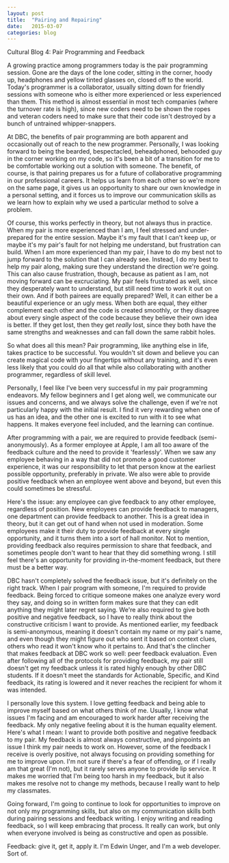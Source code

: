 ```yaml
---
layout: post
title:  "Pairing and Repairing"
date:   2015-03-07
categories: blog
---
```


Cultural Blog 4: Pair Programming and Feedback

A growing practice among programmers today is the pair programming session. Gone are the days of the lone coder, sitting in the corner, hoody up, headphones and yellow tinted glasses on, closed off to the world. Today's programmer is a collaborator, usually sitting down for friendly sessions with someone who is either more experienced or less experienced than them. This method is almost essential in most tech companies (where the turnover rate is high), since new coders need to be shown the ropes and veteran coders need to make sure that their code isn't destroyed by a bunch of untrained whipper-snappers.

At DBC, the benefits of pair programming are both apparent and occasionally out of reach to the new programmer. Personally, I was looking forward to being the bearded, bespectacled, beheadphoned, behooded guy in the corner working on my code, so it's been a bit of a transition for me to be comfortable working out a solution with someone. The benefit, of course, is that pairing prepares us for a future of collaborative programming in our professional careers. It helps us learn from each other so we're more on the same page, it gives us an opportunity to share our own knowledge in a personal setting, and it forces us to improve our communication skills as we learn how to explain why we used a particular method to solve a problem.

Of course, this works perfectly in theory, but not always thus in practice. When my pair is more experienced than I am, I feel stressed and under-prepared for the entire session. Maybe it's my fault that I can't keep up, or maybe it's my pair's fault for not helping me understand, but frustration can build. When I am more experienced than my pair, I have to do my best not to jump forward to the solution that I can already see. Instead, I do my best to help my pair along, making sure they understand the direction we're going. This can also cause frustration, though, because as patient as I am, not moving forward can be excruciating. My pair feels frustrated as well, since they desperately want to understand, but still need time to work it out on their own. And if both pairees are equally prepared? Well, it can either be a beautiful experience or an ugly mess. When both are equal, they either complement each other and the code is created smoothly, or they disagree about every single aspect of the code because they believe their own idea is better. If they get lost, then they get <em>really</em> lost, since they both have the same strengths and weaknesses and can fall down the same rabbit holes.

So what does all this mean? Pair programming, like anything else in life, takes practice to be successful. You wouldn't sit down and believe you can create magical code with your fingertips without any training, and it's even less likely that you could do all that while also collaborating with another programmer, regardless of skill level.

Personally, I feel like I've been very successful in my pair programming endeavors. My fellow beginners and I get along well, we communicate our issues and concerns, and we always solve the challenge, even if we're not particularly happy with the initial result. I find it very rewarding when one of us has an idea, and the other one is excited to run with it to see what happens. It makes everyone feel included, and the learning can continue.

After programming with a pair, we are required to provide feedback (semi-anonymously). As a former employee at Apple, I am all too aware of the feedback culture and the need to provide it 'fearlessly'. When we saw any employee behaving in a way that did not promote a good customer experience, it was our responsibility to let that person know at the earliest possible opportunity, preferably in private. We also were able to provide positive feedback when an employee went above and beyond, but even this could sometimes be stressful.

Here's the issue: any employee can give feedback to any other employee, regardless of position. New employees can provide feedback to managers, one department can provide feedback to another. This is a great idea in theory, but it can get out of hand when not used in moderation. Some employees make it their duty to provide feedback at every single opportunity, and it turns them into a sort of hall monitor. Not to mention, providing feedback also requires permission to share that feedback, and sometimes people don't want to hear that they did something wrong. I still feel there's an opportunity for providing in-the-moment feedback, but there must be a better way.

DBC hasn't completely solved the feedback issue, but it's definitely on the right track. When I pair program with someone, I'm required to provide feedback. Being forced to critique someone makes one analyze every word they say, and doing so in written form makes sure that they can edit anything they might later regret saying. We're also required to give both positive and negative feedback, so I have to really think about the constructive criticism I want to provide. As mentioned earlier, my feedback is semi-anonymous, meaning it doesn't contain my name or my pair's name, and even though they might figure out who sent it based on context clues, others who read it won't know who it pertains to. And that's the clincher that makes feedback at DBC work so well: peer feedback evaluation. Even after following all of the protocols for providing feedback, my pair still doesn't get my feedback unless it is rated highly enough by other DBC students. If it doesn't meet the standards for Actionable, Specific, and Kind feedback, its rating is lowered and it never reaches the recipient for whom it was intended.

I personally love this system. I love getting feedback and being able to improve myself based on what others think of me. Usually, I know what issues I'm facing and am encouraged to work harder after receiving the feedback. My only negative feeling about it is the human equality element. Here's what I mean: I want to provide both positive and negative feedback to my pair. My feedback is almost always constructive, and pinpoints an issue I think my pair needs to work on. However, some of the feedback I receive is overly positive, not always focusing on providing something for me to improve upon. I'm not sure if there's a fear of offending, or if I really am that great (I'm not), but it rarely serves anyone to provide lip service. It makes me worried that I'm being too harsh in my feedback, but it also makes me resolve not to change my methods, because I really want to help my classmates.

Going forward, I'm going to continue to look for opportunities to improve on not only my programming skills, but also on my communication skills both during pairing sessions and feedback writing. I enjoy writing and reading feedback, so I will keep embracing that process. It really can work, but only when everyone involved is being as constructive and open as possible.

Feedback: give it, get it, apply it. I'm Edwin Unger, and I'm a web developer. Sort of.
